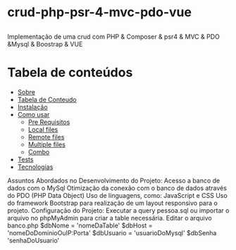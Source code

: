 # crud-php-psr-4-mvc-pdo-vue
##

Implementação de uma crud  com  PHP & Composer & psr4 & MVC & PDO &Mysql & Boostrap & VUE

Tabela de conteúdos
=================
<!--ts-->
   * [Sobre](#Sobre)
   * [Tabela de Conteudo](#tabela-de-conteudo)
   * [Instalação](#instalacao)
   * [Como usar](#como-usar)
      * [Pre Requisitos](#pre-requisitos)
      * [Local files](#local-files)
      * [Remote files](#remote-files)
      * [Multiple files](#multiple-files)
      * [Combo](#combo)
   * [Tests](#testes)
   * [Tecnologias](#tecnologias)
<!--te-->

Assuntos Abordados no Desenvolvimento do Projeto:
Acesso a banco de dados com o MySql
Otimização da conexão com o banco de dados através do PDO (PHP Data Object)
Uso de linguagens, como: JavaScript e CSS
Uso do framework Bootstrap para realização de um layout responsivo para o projeto.
Configuração do Projeto:
Executar a query pessoa.sql ou importar o arquivo no phpMyAdmin para criar a table necessária.
Editar o arquivo banco.php
$dbNome = 'nomeDaTable' 
$dbHost = 'nomeDoDominioOuIP:Porta' 
$dbUsuario = 'usuarioDoMysql' 
$dbSenha 'senhaDoUsuario'


